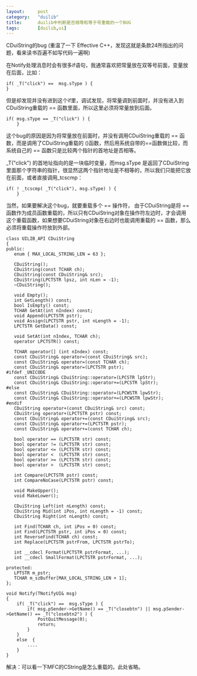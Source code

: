 ```yaml
---
layout: 	post
category:	"duilib"
title:		duilib中判断是否相等和等于号重载的一个BUG
tags:		[duilib,ui]
---
```


CDuiString的bug (重温了一下 Effective C++，发现这就是条款24所指出的问题，看来读书百遍不如写代码一遍啊)

在Notify处理消息时会有很多if语句，我通常喜欢把常量放在双等号前面，变量放在后面，比如：
```
if( _T("click") ==  msg.sType ) {
}
```
但是却发现并没有进到这个if里，调试发现，将常量调到前面时，并没有进入到CDuiString重载的 == 函数里面，所以这里必须将常量放到后面。
```
if( msg.sType == _T("click") ) {
    }
```
 
这个bug的原因是因为将常量放在前面时，并没有调用CDuiString重载的 == 函数，而是调用了CDuiString重载的 ()函数，然后用系统自带的==函数做比较，而系统自己的 == 函数只是比较两个指针的首地址是否相等。

_T("click") 的首地址指向的是一块临时变量，而msg.sType 是返回了CDuiString里面那个字符串的指针，很显然这两个指针地址是不相等的，所以我们只能把它放在前面，或者直接调用_tcscmp：
```
if( ! _tcscmp( _T("click"), msg.sType) ) {
    }
```

当然，如果要解决这个bug，就要重载多个 == 操作符，    由于CDuiString是将 == 函数作为成员函数重载的，所以只有CDuiString对象在操作符左边时，才会调用这个重载函数，如果想要CDuiString对象在右边时也能调用重载的 == 函数，那么必须将重载操作符放到外部。

```
class UILIB_API CDuiString
{
public:
   enum { MAX_LOCAL_STRING_LEN = 63 };

   CDuiString();
   CDuiString(const TCHAR ch);
   CDuiString(const CDuiString& src);
   CDuiString(LPCTSTR lpsz, int nLen = -1);
   ~CDuiString();

   void Empty();
   int GetLength() const;
   bool IsEmpty() const;
   TCHAR GetAt(int nIndex) const;
   void Append(LPCTSTR pstr);
   void Assign(LPCTSTR pstr, int nLength = -1);
   LPCTSTR GetData() const;

   void SetAt(int nIndex, TCHAR ch);
   operator LPCTSTR() const;

   TCHAR operator[] (int nIndex) const;
   const CDuiString& operator=(const CDuiString& src);
   const CDuiString& operator=(const TCHAR ch);
   const CDuiString& operator=(LPCTSTR pstr);
#ifdef _UNICODE
   const CDuiString& CDuiString::operator=(LPCSTR lpStr);
   const CDuiString& CDuiString::operator+=(LPCSTR lpStr);
#else
   const CDuiString& CDuiString::operator=(LPCWSTR lpwStr);
   const CDuiString& CDuiString::operator+=(LPCWSTR lpwStr);
#endif
   CDuiString operator+(const CDuiString& src) const;
   CDuiString operator+(LPCTSTR pstr) const;
   const CDuiString& operator+=(const CDuiString& src);
   const CDuiString& operator+=(LPCTSTR pstr);
   const CDuiString& operator+=(const TCHAR ch);

   bool operator == (LPCTSTR str) const;
   bool operator != (LPCTSTR str) const;
   bool operator <= (LPCTSTR str) const;
   bool operator <  (LPCTSTR str) const;
   bool operator >= (LPCTSTR str) const;
   bool operator >  (LPCTSTR str) const;

   int Compare(LPCTSTR pstr) const;
   int CompareNoCase(LPCTSTR pstr) const;

   void MakeUpper();
   void MakeLower();

   CDuiString Left(int nLength) const;
   CDuiString Mid(int iPos, int nLength = -1) const;
   CDuiString Right(int nLength) const;

   int Find(TCHAR ch, int iPos = 0) const;
   int Find(LPCTSTR pstr, int iPos = 0) const;
   int ReverseFind(TCHAR ch) const;
   int Replace(LPCTSTR pstrFrom, LPCTSTR pstrTo);

   int __cdecl Format(LPCTSTR pstrFormat, ...);
   int __cdecl SmallFormat(LPCTSTR pstrFormat, ...);

protected:
   LPTSTR m_pstr;
   TCHAR m_szBuffer[MAX_LOCAL_STRING_LEN + 1];
};
```


```
void Notify(TNotifyUI& msg)
{
    if( _T("click") ==  msg.sType ) {
        if( msg.pSender->GetName() == _T("closebtn") || msg.pSender->GetName() == _T("closebtn2") ) {
            PostQuitMessage(0); 
            return; 
        }
    }
    else  {
        ....
    }
}
```

解决：可以看一下MFC的CString是怎么重载的。此处省略。